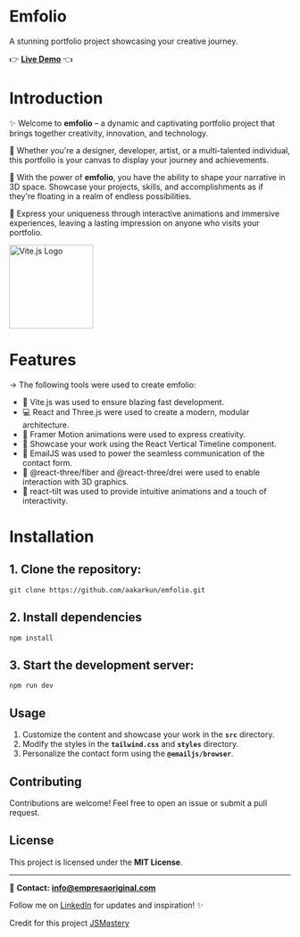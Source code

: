 # Emfolio

A stunning portfolio project showcasing your creative journey.

👉 **[Live Demo](#)** 👈

# Introduction

✨ Welcome to **emfolio** – a dynamic and captivating portfolio project that brings together creativity, innovation, and technology.

🎨 Whether you're a designer, developer, artist, or a multi-talented individual, this portfolio is your canvas to display your journey and achievements.

🌟 With the power of **emfolio**, you have the ability to shape your narrative in 3D space. Showcase your projects, skills, and accomplishments as if they're floating in a realm of endless possibilities.

🔮 Express your uniqueness through interactive animations and immersive experiences, leaving a lasting impression on anyone who visits your portfolio.


<p align="left">
  <img src="https://vitejs.dev/logo-with-shadow.png" alt="Vite.js Logo" width="150">
</p>

# Features

→ The following tools were used to create emfolio:

- 🚀 Vite.js was used to ensure blazing fast development.
- 💻 React and Three.js were used to create a modern, modular architecture.
- 🎨 Framer Motion animations were used to express creativity.
- 🌟 Showcase your work using the React Vertical Timeline component.
- 📧 EmailJS was used to power the seamless communication of the contact form.
- 📐 @react-three/fiber and @react-three/drei were used to enable interaction with 3D graphics.
- 🔄 react-tilt was used to provide intuitive animations and a touch of interactivity.

# Installation

## 1. Clone the repository:

```
git clone https://github.com/aakarkun/emfolio.git
```

## 2. Install dependencies

```
npm install
```

## 3. Start the development server:

```
npm run dev
```

## **Usage**

1. Customize the content and showcase your work in the **`src`** directory.
2. Modify the styles in the **`tailwind.css`** and **`styles`** directory.
3. Personalize the contact form using the **`@emailjs/browser`**.

## **Contributing**

Contributions are welcome! Feel free to open an issue or submit a pull request.

## **License**

This project is licensed under the **MIT License**.

---

📧 **Contact:** **[info@empresaoriginal.com](mailto:your.email@example.com)**

Follow me on [LinkedIn](https://twitter.com/kusgautamdoteth) for updates and inspiration! ✨

Credit for this project [JSMastery](https://www.jsmastery.pro/)